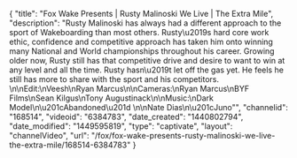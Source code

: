 {
    "title": "Fox Wake Presents | Rusty Malinoski We Live | The Extra Mile",
    "description": "Rusty Malinoski has always had a different approach to the sport of Wakeboarding than most others. Rusty\u2019s hard core work ethic, confidence and competitive approach has taken him onto winning many National and World championships throughout his career. Growing older now, Rusty still has that competitive drive and desire to want to win at any level and all the time. Rusty hasn\u2019t let off the gas yet. He feels he still has more to share with the sport and his competitors. \n\nEdit:\nVeesh\nRyan Marcus\n\nCameras:\nRyan Marcus\nBYF Films\nSean Kilgus\nTony Augustinack\n\nMusic:\nDark Model\n\u201cAbandoned\u201d \n\nNate Dias\n\u201cJuno\"",
    "channelid": "168514",
    "videoid": "6384783",
    "date_created": "1440802794",
    "date_modified": "1449595819",
    "type": "captivate",
    "layout": "channelVideo",
    "url": "\/fox\/fox-wake-presents-rusty-malinoski-we-live-the-extra-mile\/168514-6384783"
}